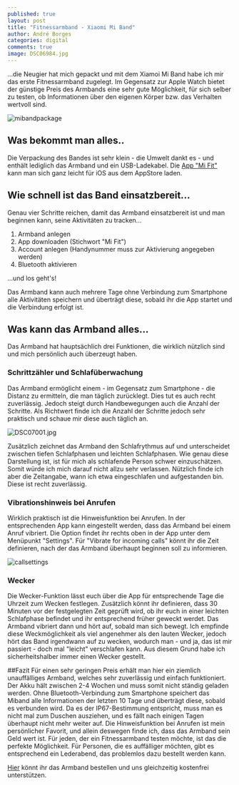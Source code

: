 ```yaml
---
published: true
layout: post
title: "Fitnessarmband - Xiaomi Mi Band"
author: André Borges
categories: digital
comments: true
image: DSC06984.jpg
---
```





...die Neugier hat mich gepackt und mit dem Xiamoi Mi Band habe ich mir das erste Fitnessarmband zugelegt. Im Gegensatz zur Apple Watch bietet der günstige Preis des Armbands eine sehr gute Möglichkeit, für sich selber zu testen, ob Informationen über den eigenen Körper bzw. das Verhalten wertvoll sind.

![mibandpackage]({{site.baseurl}}/images/DSC06984.jpg)

## Was bekommt man alles..
Die Verpackung des Bandes ist sehr klein - die Umwelt dankt es - und enthält lediglich das Armband und ein USB-Ladekabel. Die [App "Mi Fit"](https://itunes.apple.com/de/app/mi-fit/id938688461?mt=8) kann man sich ganz leicht für iOS aus dem AppStore laden.

## Wie schnell ist das Band einsatzbereit...
Genau vier Schritte reichen, damit das Armband einsatzbereit ist und man beginnen kann, seine Aktivitäten zu tracken...

1. Armband anlegen
2. App downloaden (Stichwort "Mi Fit")
3. Account anlegen (Handynummer muss zur Aktivierung angegeben werden)
4. Bluetooth aktivieren

...und los geht's!

Das Armband kann auch mehrere Tage ohne Verbindung zum Smartphone alle Aktivitäten speichern und überträgt diese, sobald ihr die App startet und die Verbindung erfolgt ist.

## Was kann das Armband alles...
Das Armband hat hauptsächlich drei Funktionen, die wirklich nützlich sind und mich persönlich auch überzeugt haben.

### Schrittzähler und Schlafüberwachung
Das Armband ermöglicht einem - im Gegensatz zum Smartphone - die Distanz zu ermitteln, die man täglich zurücklegt. Dies tut es auch recht zuverlässig. Jedoch steigt durch Handbewegungen auch die Anzahl der Schritte. Als Richtwert finde ich die Anzahl der Schritte jedoch sehr praktisch und schaue mir diese auch täglich an.

![DSC07001.jpg]({{site.baseurl}}/images/DSC07001.jpg)

Zusätzlich zeichnet das Armband den Schlafrythmus auf und unterscheidet zwischen tiefen Schlafphasen und leichten Schlafphasen. Wie genau diese Darstellung ist, ist für mich als schlafende Person schwer einzuschätzen. Somit würde ich mich darauf nicht allzu sehr verlassen. Nützlich finde ich aber die Zeitangabe, wann ich etwa eingeschlafen und aufgestanden bin. Diese ist recht zuverlässig.

### Vibrationshinweis bei Anrufen
Wirklich praktisch ist die Hinweisfunktion bei Anrufen. In der entsprechenden App kann eingestellt werden, dass das Armband bei einem Anruf vibriert. Die Option findet ihr rechts oben in der App unter dem Menüpunkt "Settings". Für "Vibrate for incoming calls" könnt ihr die Zeit definieren, nach der das Armband überhaupt beginnen soll zu informieren.

![callsettings]({{site.baseurl}}/images/callsettings.png)

### Wecker
Die Wecker-Funktion lässt euch über die App für entsprechende Tage die Uhrzeit zum Wecken festlegen. Zusätzlich könnt ihr definieren, dass 30 Minuten vor der festgelegten Zeit geprüft wird, ob ihr euch in einer leichten Schlafphase befindet und ihr entsprechend früher geweckt werdet. Das Armband vibriert dann und hört auf, sobald man sich bewegt. Ich empfinde diese Weckmöglichkeit als viel angenehmer als den lauten Wecker, jedoch hört das Band irgendwann auf zu wecken, wodurch man - und ja, das ist mir passiert - doch mal "leicht" verschlafen kann. Aus diesem Grund habe ich sicherheitshalber immer einen Wecker gestellt.

##Fazit
Für einen sehr geringen Preis erhält man hier ein ziemlich unauffälliges Armband, welches sehr zuverlässig und einfach funktioniert. Der Akku hält zwischen 2-4 Wochen und muss somit nicht ständig geladen werden. Ohne Bluetooth-Verbindung zum Smartphone speichert das Miband alle Informationen der letzten 10 Tage und überträgt diese, sobald es verbunden wird. Da es der IP67-Bestimmung entspricht, muss man es nicht mal zum Duschen ausziehen, und es fällt nach einigen Tagen überhaupt nicht mehr weiter auf. Die Hinweisfunktion bei Anrufen ist mein persönlicher Favorit, und allein deswegen finde ich, dass das Armband sein Geld wert ist. Für jeden, der ein Fitnessarmband testen möchte, ist das die perfekte Möglichkeit. Für Personen, die es auffälliger möchten, gibt es entsprechend ein Lederabend, das problemlos dazu bestellt werden kann.

[Hier](http://www.amazon.de/gp/product/B00Q5P79TO/ref=as_li_tl?ie=UTF8&camp=1638&creative=6742&creativeASIN=B00Q5P79TO&linkCode=as2&tag=webworkersio-21&linkId=GHXL2OOMDTF7E7EI) könnt ihr das Armband bestellen und uns gleichzeitig kostenfrei unterstützen.
